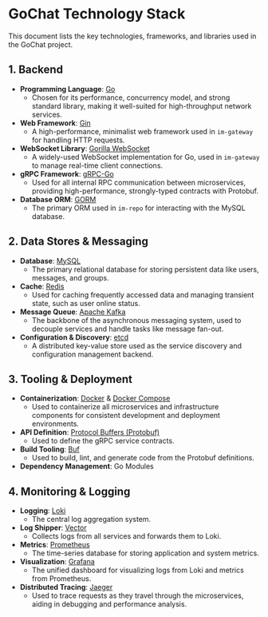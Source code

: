 # GoChat Technology Stack

This document lists the key technologies, frameworks, and libraries used in the GoChat project.

## 1. Backend

-   **Programming Language**: [Go](https://golang.org/)
    -   Chosen for its performance, concurrency model, and strong standard library, making it well-suited for high-throughput network services.
-   **Web Framework**: [Gin](https://gin-gonic.com/)
    -   A high-performance, minimalist web framework used in `im-gateway` for handling HTTP requests.
-   **WebSocket Library**: [Gorilla WebSocket](https://github.com/gorilla/websocket)
    -   A widely-used WebSocket implementation for Go, used in `im-gateway` to manage real-time client connections.
-   **gRPC Framework**: [gRPC-Go](https://grpc.io/)
    -   Used for all internal RPC communication between microservices, providing high-performance, strongly-typed contracts with Protobuf.
-   **Database ORM**: [GORM](https://gorm.io/)
    -   The primary ORM used in `im-repo` for interacting with the MySQL database.

## 2. Data Stores & Messaging

-   **Database**: [MySQL](https://www.mysql.com/)
    -   The primary relational database for storing persistent data like users, messages, and groups.
-   **Cache**: [Redis](https://redis.io/)
    -   Used for caching frequently accessed data and managing transient state, such as user online status.
-   **Message Queue**: [Apache Kafka](https://kafka.apache.org/)
    -   The backbone of the asynchronous messaging system, used to decouple services and handle tasks like message fan-out.
-   **Configuration & Discovery**: [etcd](https://etcd.io/)
    -   A distributed key-value store used as the service discovery and configuration management backend.

## 3. Tooling & Deployment

-   **Containerization**: [Docker](https://www.docker.com/) & [Docker Compose](https://docs.docker.com/compose/)
    -   Used to containerize all microservices and infrastructure components for consistent development and deployment environments.
-   **API Definition**: [Protocol Buffers (Protobuf)](https://developers.google.com/protocol-buffers)
    -   Used to define the gRPC service contracts.
-   **Build Tooling**: [Buf](https://buf.build/)
    -   Used to build, lint, and generate code from the Protobuf definitions.
-   **Dependency Management**: Go Modules

## 4. Monitoring & Logging

-   **Logging**: [Loki](https://grafana.com/oss/loki/)
    -   The central log aggregation system.
-   **Log Shipper**: [Vector](https://vector.dev/)
    -   Collects logs from all services and forwards them to Loki.
-   **Metrics**: [Prometheus](https://prometheus.io/)
    -   The time-series database for storing application and system metrics.
-   **Visualization**: [Grafana](https://grafana.com/)
    -   The unified dashboard for visualizing logs from Loki and metrics from Prometheus.
-   **Distributed Tracing**: [Jaeger](https://www.jaegertracing.io/)
    -   Used to trace requests as they travel through the microservices, aiding in debugging and performance analysis.
